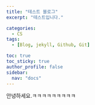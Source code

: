 ```yaml
---
title: "테스트 블로그"
excerpt: "테스트입니다."

categories:
  - CS
tags:
  - [Blog, jekyll, Github, Git]

toc: true
toc_sticky: true
author_profile: false
sidebar:
  nav: "docs"
---
```


안녕하세요.ㅋㅋㅋㅋㅋㅋㅋㅋㅋ
